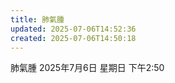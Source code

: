 ```yaml
---
title: 肺氣腫
updated: 2025-07-06T14:52:36
created: 2025-07-06T14:50:18
---
```


肺氣腫
2025年7月6日 星期日
下午2:50
